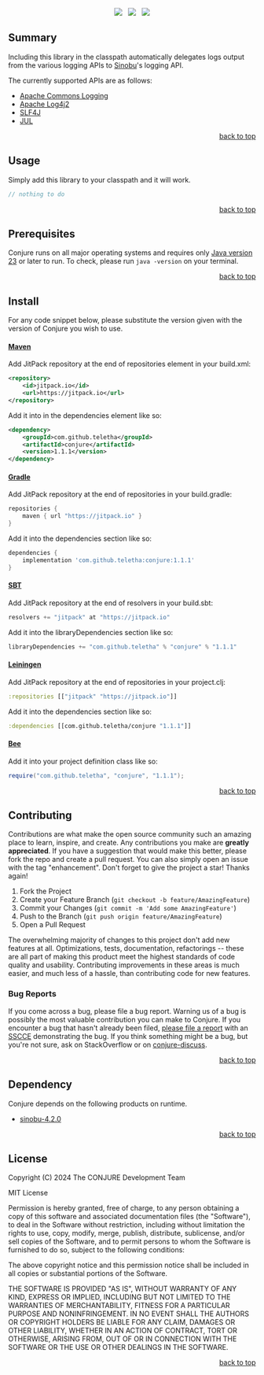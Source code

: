 <p align="center">
    <a href="https://docs.oracle.com/en/java/javase/23/"><img src="https://img.shields.io/badge/Java-Release%2023-green"/></a>
    <span>&nbsp;</span>
    <a href="https://jitpack.io/#teletha/conjure"><img src="https://img.shields.io/jitpack/v/github/teletha/conjure?label=Repository&color=green"></a>
    <span>&nbsp;</span>
    <a href="https://teletha.github.io/conjure"><img src="https://img.shields.io/website.svg?down_color=red&down_message=CLOSE&label=Official%20Site&up_color=green&up_message=OPEN&url=https%3A%2F%2Fteletha.github.io%2Fconjure"></a>
</p>

## Summary
Including this library in the classpath automatically delegates logs output from the various logging APIs to [Sinobu](https://github.com/teletha/sinobu)'s logging API.

The currently supported APIs are as follows:
* [Apache Commons Logging](https://commons.apache.org/proper/commons-logging/)
* [Apache Log4j2](https://logging.apache.org/log4j/2.x/)
* [SLF4J](https://www.slf4j.org/)
* [JUL](https://docs.oracle.com/en/java/javase/19/docs/api/java.logging/java/util/logging/package-summary.html)
<p align="right"><a href="#top">back to top</a></p>


## Usage
Simply add this library to your classpath and it will work.
```java
// nothing to do
```

<p align="right"><a href="#top">back to top</a></p>




## Prerequisites
Conjure runs on all major operating systems and requires only [Java version 23](https://docs.oracle.com/en/java/javase/23/) or later to run.
To check, please run `java -version` on your terminal.
<p align="right"><a href="#top">back to top</a></p>

## Install
For any code snippet below, please substitute the version given with the version of Conjure you wish to use.
#### [Maven](https://maven.apache.org/)
Add JitPack repository at the end of repositories element in your build.xml:
```xml
<repository>
    <id>jitpack.io</id>
    <url>https://jitpack.io</url>
</repository>
```
Add it into in the dependencies element like so:
```xml
<dependency>
    <groupId>com.github.teletha</groupId>
    <artifactId>conjure</artifactId>
    <version>1.1.1</version>
</dependency>
```
#### [Gradle](https://gradle.org/)
Add JitPack repository at the end of repositories in your build.gradle:
```gradle
repositories {
    maven { url "https://jitpack.io" }
}
```
Add it into the dependencies section like so:
```gradle
dependencies {
    implementation 'com.github.teletha:conjure:1.1.1'
}
```
#### [SBT](https://www.scala-sbt.org/)
Add JitPack repository at the end of resolvers in your build.sbt:
```scala
resolvers += "jitpack" at "https://jitpack.io"
```
Add it into the libraryDependencies section like so:
```scala
libraryDependencies += "com.github.teletha" % "conjure" % "1.1.1"
```
#### [Leiningen](https://leiningen.org/)
Add JitPack repository at the end of repositories in your project.clj:
```clj
:repositories [["jitpack" "https://jitpack.io"]]
```
Add it into the dependencies section like so:
```clj
:dependencies [[com.github.teletha/conjure "1.1.1"]]
```
#### [Bee](https://teletha.github.io/bee)
Add it into your project definition class like so:
```java
require("com.github.teletha", "conjure", "1.1.1");
```
<p align="right"><a href="#top">back to top</a></p>


## Contributing
Contributions are what make the open source community such an amazing place to learn, inspire, and create. Any contributions you make are **greatly appreciated**.
If you have a suggestion that would make this better, please fork the repo and create a pull request. You can also simply open an issue with the tag "enhancement".
Don't forget to give the project a star! Thanks again!

1. Fork the Project
2. Create your Feature Branch (`git checkout -b feature/AmazingFeature`)
3. Commit your Changes (`git commit -m 'Add some AmazingFeature'`)
4. Push to the Branch (`git push origin feature/AmazingFeature`)
5. Open a Pull Request

The overwhelming majority of changes to this project don't add new features at all. Optimizations, tests, documentation, refactorings -- these are all part of making this product meet the highest standards of code quality and usability.
Contributing improvements in these areas is much easier, and much less of a hassle, than contributing code for new features.

### Bug Reports
If you come across a bug, please file a bug report. Warning us of a bug is possibly the most valuable contribution you can make to Conjure.
If you encounter a bug that hasn't already been filed, [please file a report](https://github.com/teletha/conjure/issues/new) with an [SSCCE](http://sscce.org/) demonstrating the bug.
If you think something might be a bug, but you're not sure, ask on StackOverflow or on [conjure-discuss](https://github.com/teletha/conjure/discussions).
<p align="right"><a href="#top">back to top</a></p>


## Dependency
Conjure depends on the following products on runtime.
* [sinobu-4.2.0](https://mvnrepository.com/artifact/com.github.teletha/sinobu/4.2.0)
<p align="right"><a href="#top">back to top</a></p>


## License
Copyright (C) 2024 The CONJURE Development Team

MIT License

Permission is hereby granted, free of charge, to any person obtaining a copy
of this software and associated documentation files (the "Software"), to deal
in the Software without restriction, including without limitation the rights
to use, copy, modify, merge, publish, distribute, sublicense, and/or sell
copies of the Software, and to permit persons to whom the Software is
furnished to do so, subject to the following conditions:

The above copyright notice and this permission notice shall be included in all
copies or substantial portions of the Software.

THE SOFTWARE IS PROVIDED "AS IS", WITHOUT WARRANTY OF ANY KIND, EXPRESS OR
IMPLIED, INCLUDING BUT NOT LIMITED TO THE WARRANTIES OF MERCHANTABILITY,
FITNESS FOR A PARTICULAR PURPOSE AND NONINFRINGEMENT. IN NO EVENT SHALL THE
AUTHORS OR COPYRIGHT HOLDERS BE LIABLE FOR ANY CLAIM, DAMAGES OR OTHER
LIABILITY, WHETHER IN AN ACTION OF CONTRACT, TORT OR OTHERWISE, ARISING FROM,
OUT OF OR IN CONNECTION WITH THE SOFTWARE OR THE USE OR OTHER DEALINGS IN THE
SOFTWARE.
<p align="right"><a href="#top">back to top</a></p>